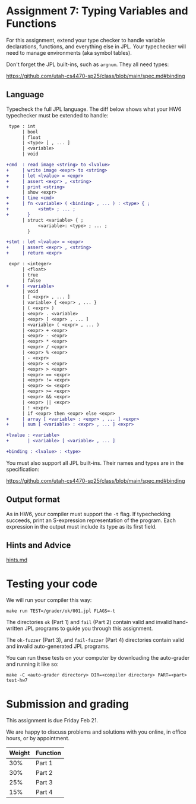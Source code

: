 Assignment 7: Typing Variables and Functions
===

For this assignment, extend your type checker to handle variable
declarations, functions, and everything else in JPL. Your typechecker
will need to manage environments (aka symbol tables).

Don't forget the JPL built-ins, such as `argnum`. They all need types:

<https://github.com/utah-cs4470-sp25/class/blob/main/spec.md#binding>


## Language

Typecheck the full JPL language. The diff below shows what your HW6
typechecker must be extended to handle:


```diff
 type : int
      | bool
      | float
      | <type> [ , ... ]
      | <variable>
      | void

+cmd  : read image <string> to <lvalue>
+     | write image <expr> to <string>
+     | let <lvalue> = <expr>
+     | assert <expr> , <string>
+     | print <string>
      | show <expr>
+     | time <cmd>
+     | fn <variable> ( <binding> , ... ) : <type> { ;
+           <stmt> ; ... ;
+       }
      | struct <variable> { ;
            <variable>: <type> ; ... ;
        }

+stmt : let <lvalue> = <expr>
+     | assert <expr> , <string>
+     | return <expr>

 expr : <integer>
      | <float>
      | true
      | false
+     | <variable>
      | void
      | [ <expr> , ... ]
      | variable> { <expr> , ... }
      | ( <expr> )
      | <expr> . <variable>
      | <expr> [ <expr> , ... ]
      | <variable> ( <expr> , ... )
      | <expr> + <expr>
      | <expr> - <expr>
      | <expr> * <expr>
      | <expr> / <expr>
      | <expr> % <expr>
      | - <expr>
      | <expr> < <expr>
      | <expr> > <expr>
      | <expr> == <expr>
      | <expr> != <expr>
      | <expr> <= <expr>
      | <expr> >= <expr>
      | <expr> && <expr>
      | <expr> || <expr>
      | ! <expr>
      | if <expr> then <expr> else <expr>
+     | array [ <variable> : <expr> , ... ] <expr>
+     | sum [ <variable> : <expr> , ... ] <expr>

+lvalue : <variable>
+       | <variable> [ <variable> , ... ]

+binding : <lvalue> : <type>
```

You must also support all JPL built-ins. Their names and types are in
the specification:

<https://github.com/utah-cs4470-sp25/class/blob/main/spec.md#binding>


## Output format

As in HW6, your compiler must support the `-t` flag. If typechecking succeeds,
print an S-expression representation of the program. Each expression in the
output must include its type as its first field.


## Hints and Advice

[hints.md](./hints.md)


# Testing your code

We will run your compiler this way:

    make run TEST=/grader/ok/001.jpl FLAGS=-t

The directories `ok` (Part 1) and `fail` (Part 2) contain valid and
invalid hand-written JPL programs to guide you through this
assignment.

The `ok-fuzzer` (Part 3), and `fail-fuzzer` (Part 4) directories
contain valid and invalid auto-generated JPL programs.

You can run these tests on your computer by downloading the
auto-grader and running it like so:

    make -C <auto-grader directory> DIR=<compiler directory> PART=<part> test-hw7


# Submission and grading

This assignment is due Friday Feb 21.

We are happy to discuss problems and solutions with you online, in office
hours, or by appointment.

| Weight | Function |
|--------|----------|
| 30%    | Part 1   |
| 30%    | Part 2   |
| 25%    | Part 3   |
| 15%    | Part 4   |

